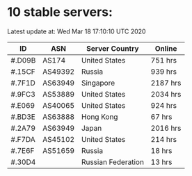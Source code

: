 # 10 stable servers:

Latest update at: Wed Mar 18 17:10:10 UTC 2020

| ID | ASN | Server Country | Online |
| -- | --- | -------------- | ------ |
| #.D09B | AS174 | United States | 751 hrs |
| #.15CF | AS49392 | Russia | 939 hrs |
| #.7F1D | AS63949 | Singapore | 2187 hrs |
| #.9FC3 | AS53889 | United States | 2034 hrs |
| #.E069 | AS40065 | United States | 924 hrs |
| #.BD3E | AS63888 | Hong Kong | 67 hrs |
| #.2A79 | AS63949 | Japan | 2016 hrs |
| #.F7DA | AS45102 | United States | 214 hrs |
| #.7E6F | AS51659 | Russia | 18 hrs |
| #.30D4 |  | Russian Federation | 13 hrs |

